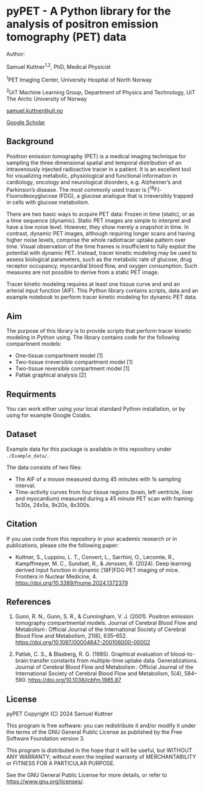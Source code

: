 # pyPET - A Python library for the analysis of positron emission tomography (PET) data

Author: 

Samuel Kuttner<sup>1,2</sup>, PhD, Medical Physicist

<sup>1</sup>PET Imaging Center, University Hospital of North Norway

<sup>2</sup>UiT Machine Learning Group, Department of Physics and Technology, UiT The Arctic University of Norway

samuel.kuttner@uit.no

[Google Scholar](https://scholar.google.se/citations?hl=en&user=AFVmH7AAAAAJ&view_op=list_works&sortby=pubdate)

## Background
Positron emission tomography (PET) is a medical imaging technique for sampling the three dimensional spatial and temporal distribution of an intravenously injected radioactive tracer in a patient. 
It is an excellent tool for visualizing metabolic, physiological and functional information in cardiology, oncology and neurological disorders, e.g. Alzheimer’s and Parkinson’s disease. 
The most commonly used tracer is [<sup>18</sup>F]-Fluorodeoxyglucose (FDG), a glucose analogue that is irreversibly trapped in cells with glucose metabolism. 

There are two basic ways to acquire PET data: Frozen in time (static), or as a time sequence (dynamic). Static PET images are simple to interpret and have a low noise level. However, they show merely a snapshot in time. 
In contrast, dynamic PET images, although requiring longer scans and having higher noise levels, comprise the whole radiotracer uptake pattern over time. 
Visual observation of the time frames is insufficient to fully exploit the potential with dynamic PET. Instead, tracer kinetic modeling may be used to assess biological parameters, such as the metabolic rate of glucose, drug receptor occupancy, myocardial blood flow, and oxygen consumption. 
Such measures are not possible to derive from a static PET image. 

Tracer kinetic modeling requires at least one tissue curve and and an arterial input function (AIF). 
This Python library contains scripts, data and an example notebook to perform tracer kinetic modeling for dynamic PET data.

## Aim
The purpose of this library is to provide scripts that perform tracer kinetic modeling in Python using. The library contains code for the following compartment models:
- One-tissue compartment model [1]
- Two-tissue irreversible compartment model [1]
- Two-tissue reversible compartment model [1]
- Patlak graphical analysis [2]

## Requirments
You can work either using your local standard Python installation, or by using for example Google Colabs.

## Dataset

Example data for this package is available in this repository under `./Example_data/`.
  
The data consists of two files:
- The AIF of a mouse measured during 45 minutes with 1s sampling interval.
- Time-activity curves from four tissue regions (brain, left ventricle, liver and myocardium) measured during a 45 minute PET scan with framing: 1x30s, 24x5s, 9x20s, 8x300s.

## Citation
If you use code from this repository in your academic research or in publications, please cite the following paper:

- Kuttner, S., Luppino, L. T., Convert, L., Sarrhini, O., Lecomte, R., Kampffmeyer, M. C., Sundset, R., & Jenssen, R. (2024). Deep learning derived input function in dynamic [18F]FDG PET imaging of mice. Frontiers in Nuclear Medicine, 4. https://doi.org/10.3389/fnume.2024.1372379

## References

1. Gunn, R. N., Gunn, S. R., & Cunningham, V. J. (2001). Positron emission tomography compartmental models. Journal of Cerebral Blood Flow and Metabolism : Official Journal of the International Society of Cerebral Blood Flow and Metabolism, 21(6), 635–652. https://doi.org/10.1097/00004647-200106000-00002

2. Patlak, C. S., & Blasberg, R. G. (1985). Graphical evaluation of blood-to-brain transfer constants from multiple-time uptake data. Generalizations. Journal of Cerebral Blood Flow and Metabolism : Official Journal of the International Society of Cerebral Blood Flow and Metabolism, 5(4), 584–590. https://doi.org/10.1038/jcbfm.1985.87

## License

pyPET
Copyright (C) 2024  Samuel Kuttner 

This program is free software: you can redistribute it and/or modify it under the terms of the GNU General Public License as published by the Free Software Foundation version 3. 

This program is distributed in the hope that it will be useful, but WITHOUT ANY WARRANTY; without even the implied warranty of MERCHANTABILITY or FITNESS FOR A PARTICULAR PURPOSE.  

See the GNU General Public License for more details, or refer to <https://www.gnu.org/licenses/>.
